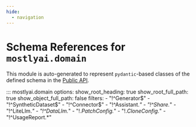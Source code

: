 ```yaml
---
hide:
  - navigation
---
```


# Schema References for `mostlyai.domain`

This module is auto-generated to represent `pydantic`-based classes of the defined schema in the [Public API](https://github.com/mostly-ai/mostly-openapi/blob/main/public-api.yaml).

::: mostlyai.domain
    options:
      show_root_heading: true
      show_root_full_path: true
      show_object_full_path: false
      filters:
        - "!^Generator$"
        - "!^SyntheticDataset$"
        - "!^Connector$"
        - "!^Assistant.*"
        - "!^Share.*"
        - "!^LiteLlm.*"
        - "!^DataLlm.*"
        - "!.*PatchConfig.*"
        - "!.*CloneConfig.*"
        - "!^UsageReport.*"
